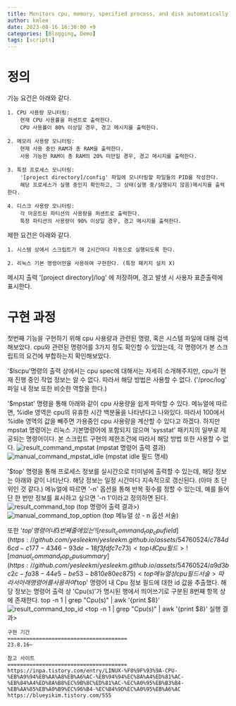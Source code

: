 ```yaml
---
title: Monitors cpu, memory, specified process, and disk automatically
author: kmlee
date: 2023-08-16 16:30:00 +9
categories: [Blogging, Demo]
tags: [scripts]
---
```


정의
======================================

기능 요건은 아래와 같다.

    1. CPU 사용량 모니터링:
        현재 CPU 사용률을 퍼센트로 출력한다.
        CPU 사용률이 80% 이상일 경우, 경고 메시지를 출력한다.
    
    2. 메모리 사용량 모니터링:
        현재 사용 중인 RAM과 총 RAM을 출력한다.
        사용 가능한 RAM이 총 RAM의 20% 미만일 경우, 경고 메시지를 출력한다.
    
    3. 특정 프로세스 모니터링:
        '[project directory]/config' 파일에 모니터링할 파일들의 PID를 작성한다.
        해당 프로세스가 실행 중인지 확인하고, 그 상태(실행 중/실행되지 않음)메시지를 출력한다.
    
    4. 디스크 사용량 모니터링:
        각 마운트된 파티션의 사용량을 퍼센트로 출력한다.
        특정 파티션의 사용량이 90% 이상일 경우, 경고 메시지를 출력한다.

제한 요건은 아래와 같다.

    1. 시스템 상에서 스크립트가 매 2시간마다 자동으로 실행되도록 한다.

    2. 리눅스 기본 명령어만을 사용하여 구현한다. (특정 패키지 설치 X)

메시지 출력 '[project directory]/log' 에 저장하며,
경고 발생 시 사용자 표준출력에 표시한다.

구현 과정
======================================
첫번째 기능을 구현하기 위해 cpu 사용량과 관련된 명령, 혹은 시스템 파일에 대해 검색해보았다. cpu와 관련된 명령어를 3가지 정도 확인할 수 있었는데, 각 명령어가 본 스크립트의 요건에 부합하는지 확인해보았다.

'$lscpu'명령의 출력 상에서는 cpu spec에 대해서는 자세히 소개해주지만, cpu가 현재 진행 중인 작업 정보는 알 수 없다. 따라서 해당 방법은 사용할 수 없다. ('/proc/log' 파일 내 정보 또한 비슷한 역할을 한다.)

'$mpstat' 명령을 통해 아래와 같이 cpu 사용량을 쉽게 파악할 수 있다. 메뉴얼에 따르면, %idle 영역은 cpu의 유휴한 시간 백분율을 나타낸다고 나와있다. 따라서 100에서 %idle 영역의 값을 빼주면 가용중인 cpu 사용량을 계산할 수 있다고 하겠다. 하지만 mpstat 명령어는 리눅스 기본명령어에 포함되지 않으며 'sysstat' 패키지의 일부로 제공되는 명령어이다. 본 스크립트 구현의 제한조건에 따라서 해당 방법 또한 사용할 수 없다.
![result_command_mpstat](https://github.com/yesleekm/yesleekm.github.io/assets/54760524/4777ca5f-6ea1-4015-bdfd-b3133fc01407)
(mpstat 명령어 출력 결과)
![manual_command_mpstat_idle](https://github.com/yesleekm/yesleekm.github.io/assets/54760524/dcf623fa-bfe2-4ee4-b91e-cc7747b579e3)
(mpstat idle 필드 명세)

'$top' 명령을 통해 프로세스 정보를 실시간으로 터미널에 출력할 수 있는데, 해당 정보는 아래와 같이 나타난다. 해당 정보는 일정 시간마다 지속적으로 갱신된다. (아마 초 단위인 것 같다.) 메뉴얼에 따르면 '-n' 옵션을 통해 반복 횟수를 정할 수 있는데, 예를 들어 단 한 번만 정보를 표시하고 싶으면 '-n 1'이라고 정의하면 된다.
![result_command_top](https://github.com/yesleekm/yesleekm.github.io/assets/54760524/63675bf2-4d7e-42d2-88ff-64d7ca0bb280)
(top 명령어 출력 결과>)
![manual_command_top_option](https://github.com/yesleekm/yesleekm.github.io/assets/54760524/a88cd75d-351b-4070-aaae-6d4e735c2957)
(top 메뉴얼 상 - n 옵션 서술)

또한 '$top' 명령어내 3번째 줄에 있는 '%Cpu(s)' 필드 상에서는 Cpu 사용량에 대한 정보들이 나타난다. 필드 내의 각 항목에 대한 정의는 아래와 같은데, 그에 따르면 id 항목이 명시하는 값은 Cpu의 유휴 시간을 백분율로 나타낸 상태 값이라고 할 수 있다. 따라서 100에서 해당 값을 빼면 Cpu 사용량을 대략적으로라도 구할 수 있다고 판단하였다.
![result_command_top_cpufield](https://github.com/yesleekm/yesleekm.github.io/assets/54760524/c784d6cd-c177-4346-93de-18f3fdfc7c73)
<top 내 Cpu 필드>
![manual_command_top_cpusummary](https://github.com/yesleekm/yesleekm.github.io/assets/54760524/a9d3bc2c-fa38-44e5-be53-b810e80ec875)
<top 메뉴얼 상 cpu 필드 서술>
따라서 아래 명령어를 사용하여 '$top' 명령어 내 Cpu 정보 필드에 대한 id 값을 추출했다. 해당 정보는 명령어 출력 상 'Cpu(s)'가 명시된 행에서 띄어쓰기로 구분된 8번째 항목 상에 존재한다.
    top -n 1 | grep "Cpu(s)" | awk '{print $8}'
![result_command_top_id](https://github.com/yesleekm/yesleekm.github.io/assets/54760524/afe0598f-1686-4765-9a8a-abd990181c81)
<top -n 1 | grep "Cpu(s)" | awk '{print $8}' 실행 결과>

    구현 기간
    ======================================
    23.8.16~

    참고 사이트
    ======================================
    https://inpa.tistory.com/entry/LINUX-%F0%9F%93%9A-CPU-%EB%A9%94%EB%AA%A8%EB%A6%AC-%EB%94%94%EC%8A%A4%ED%81%AC-%EB%84%A4%ED%8A%B8%EC%9B%8C%ED%81%AC-%EC%A0%95%EB%B3%B4-%EB%AA%85%EB%A0%B9%EC%96%B4-%EC%B4%9D%EC%A0%95%EB%A6%AC
    https://blueyikim.tistory.com/555